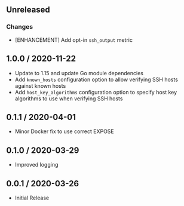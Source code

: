 ## Unreleased

### Changes

* [ENHANCEMENT] Add opt-in `ssh_output` metric

## 1.0.0 / 2020-11-22

* Update to 1.15 and update Go module dependencies
* Add `known_hosts` configuration option to allow verifying SSH hosts against known hosts
* Add `host_key_algorithms` configuration option to specify host key algorithms to use when verifying SSH hosts

## 0.1.1 / 2020-04-01

* Minor Docker fix to use correct EXPOSE

## 0.1.0 / 2020-03-29

* Improved logging

## 0.0.1 / 2020-03-26

* Initial Release

